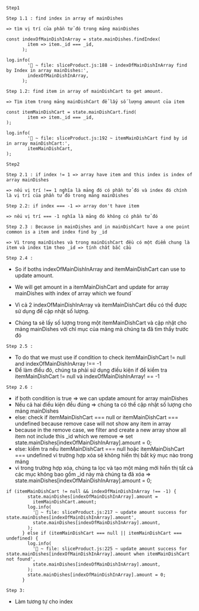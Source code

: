 `Step1`

`Step 1.1 : find index in array of mainDishes`

```
=> tìm vị trí của phần tử đó trong mảng mainDishes
```

```
const indexOfMainDishInArray = state.mainDishes.findIndex(
        item => item._id === _id,
      );

log.info(
        '🚀 ~ file: sliceProduct.js:188 ~ indexOfMainDishInArray find by Index in array mainDishes:',
        indexOfMainDishInArray,
      );
```

`Step 1.2:
find item in array of mainDishCart to get amount.`

```
=> Tìm item trong mảng mainDishCart để lấy số lượng amount của item
```

```
const itemMainDishCart = state.mainDishCart.find(
        item => item._id === _id,
);

log.info(
        '🚀 ~ file: sliceProduct.js:192 ~ itemMainDishCart find by id in array mainDishCart:',
        itemMainDishCart,
);
```

`Step2`

`Step 2.1 : if index != 1 => array have item and this index is index of array mainDishes`

```
=> nếu vị trí !== 1 nghĩa là mảng đó có phần tử đó và index đó chính là vị trí của phần tử đó trong mảng mainDishes
```

`Step 2.2:
if index === -1 => array don't have item `

```
=> nếu vị trí === -1 nghĩa là mảng đó không có phần tử đó
```

`Step 2.3 :
Because in mainDishes and in mainDishCart have a one point common is a item and index find by _id`

```
=> Vì trong mainDishes và trong mainDishCart đều có một điểm chung là  item và index tìm theo _id => tính chất bắc cầu
```

`Step 2.4 :`

- So if boths indexOfMainDishInArray and itemMainDishCart can use to update amount.
- We will get amount in a itemMainDishCart and update for array mainDishes with index of array which we found`

- Vì cả 2 indexOfMainDishInArray và itemMainDishCart đều có thể được sử dụng để cập nhật số lượng.
- Chúng ta sẽ lấy số lượng trong một itemMainDishCart và cập nhật cho mảng mainDishes với chỉ mục của mảng mà chúng ta đã tìm thấy trước đó

`Step 2.5 :`

- To do that we must use if condition to check itemMainDishCart != null and indexOfMainDishInArray !== -1
- Để làm điều đó, chúng ta phải sử dụng điều kiện if để kiểm tra itemMainDishCart != null và indexOfMainDishInArray! == -1

`Step 2.6 :`

- if both condition is true => we can update amount for array mainDishes
- Nếu cả hai điều kiện đều đúng => chúng ta có thể cập nhật số lượng cho mảng mainDishes
- else: check if itemMainDishCart === null or itemMainDishCart === undefined because remove case will not show any item in array
- because in the remove case, we filter and create a new array show all item not include this \_id which we remove => set state.mainDishes[indexOfMainDishInArray].amount = 0;
- else: kiểm tra nếu itemMainDishCart === null hoặc itemMainDishCart === undefined vì trường hợp xóa sẽ không hiển thị bất kỳ mục nào trong mảng
- vì trong trường hợp xóa, chúng ta lọc và tạo một mảng mới hiển thị tất cả các mục không bao gồm \_id này mà chúng ta đã xóa => state.mainDishes[indexOfMainDishInArray].amount = 0;

```
if (itemMainDishCart != null && indexOfMainDishInArray !== -1) {
        state.mainDishes[indexOfMainDishInArray].amount =
          itemMainDishCart.amount;
        log.info(
          '🚀 ~ file: sliceProduct.js:217 ~ update amount success for state.mainDishes[indexOfMainDishInArray].amount',
          state.mainDishes[indexOfMainDishInArray].amount,
        );
      } else if (itemMainDishCart === null || itemMainDishCart === undefined) {
        log.info(
          '🚀 ~ file: sliceProduct.js:225 ~ update amount success for state.mainDishes[indexOfMainDishInArray].amount when itemMainDishCart not found',
          state.mainDishes[indexOfMainDishInArray].amount,
        );
        state.mainDishes[indexOfMainDishInArray].amount = 0;
      }
```

`Step 3:`

- Làm tương tự cho index